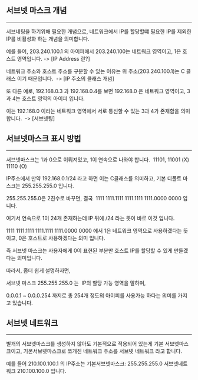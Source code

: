 
## 서브넷 마스크 개념
---
서브네팅을 하기위해 필요한 개념으로, 네트워크에서 IP를 할당할떄 필요한 IP를 제외한 IP를 비활성화 하는 개념을 의미합니다.

예를 들어, 203.240.100.1 의 아이피에서 203.240.100는 네트워크 영역이고, 1은 호스트 영역입니다. -> [IP Address 란?]

네트워크 주소와 호스트 주소를 구분할 수 있는 이유는 위 주소(203.240.100.1)는 C 클래스 이기 때문입니다.  -> [IP 주소의 클래스 개념]

또 다른 예로, 192.168.0.3 과 192.168.0.4를 보면 192.168.0 은 네트워크 영역이고, 3과 4는 호스트 영역의 아이피 입니다.

이는 192.168.0 이라는 네트워크 영역에서 서로 통신할 수 있는 3과 4가 존재함을 의미합니다.  -> [서브넷팅]

## 서브넷마스크 표시 방법
---
서브넷마스크는 1과 0으로 이뤄져있고, 1이 연속으로 나와야 합니다.  11101, 11001 (X)  11110 (O)

IP주소에서 만약 192.168.0.1/24 라고 하면 이는 C클래스를 의미하고, 기본 디폴트 마스크는 255.255.255.0 입니다.

255.255.255.0은 2진수로 바꾸면, 결국  1111 1111.1111 1111.1111 1111.0000 0000 입니다.

여기서 연속으로 1이 24개 존재하는데 IP 뒤에 /24 라는 뜻이 바로 이것 입니다.

1111 1111.1111 1111.1111 1111.0000 0000 에서 1은 네트워크 영역으로 사용하겠다는 뜻이고, 0은 호스트로 사용하겠다는 의미 입니다.

즉 서브넷 마스크는 사용자에게 0이 표현된 부분만 호스트 IP를 할당할 수 있게 만들겠다는 의미입니다.

따라서, 좀더 쉽게 설명하자면,

서브넷 마스크 255.255.255.0 는  IP의 할당 가능 영역을 말하며, 

0.0.0.1 ~ 0.0.0.254 까지로 총 254개 정도의 아이피를 사용가능 하다는 의미를 가지고 있습니다.

## 서브넷 네트워크
---
별개의 서브넷마스크를 생성하지 않아도 기본적으로 적용되어 있는게 기본 서브넷마스크이고, 기본서브넷마스크로 쪼개진 네트워크 주소를 서브넷 네트워크 라고 합니다.

예를 들어 210.100.100.1 의 IP주소는 기본서브넷마스크: 255.255.255.0 서브넷네트워크 210.100.100.0 입니다.